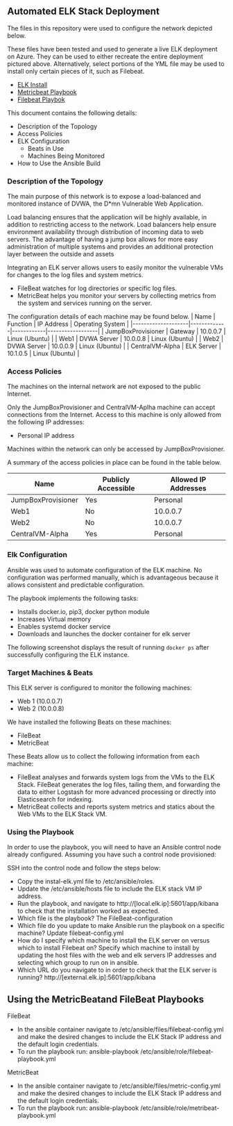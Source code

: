 ## Automated ELK Stack Deployment

The files in this repository were used to configure the network depicted below.



These files have been tested and used to generate a live ELK deployment on Azure. They can be used to either recreate the entire deployment pictured above. Alternatively, select portions of the YML file may be used to install only certain pieces of it, such as Filebeat.

  - [ELK Install](../blob/master/LICENSE)
  - [Metricbeat Playbook](../blob/master/LICENSE)
  - [Filebeat Playbok](../blob/master/LICENSE)

This document contains the following details:
- Description of the Topology
- Access Policies
- ELK Configuration
  - Beats in Use
  - Machines Being Monitored
- How to Use the Ansible Build


### Description of the Topology

The main purpose of this network is to expose a load-balanced and monitored instance of DVWA, the D*mn Vulnerable Web Application.

Load balancing ensures that the application will be highly available, in addition to restricting access to the network. Load balancers help ensure environment availability through distribution of incoming data to web servers. The advantage of having a jump box allows for more easy administration of multiple systems and provides an additional protection layer between the outside and assets  

Integrating an ELK server allows users to easily monitor the vulnerable VMs for changes to the log files and system metrics.
- FileBeat watches for log directories or specific log files.
- MetricBeat helps you monitor your servers by collecting metrics from the system and services running on the server.

The configuration details of each machine may be found below.
| Name               | Function    | IP Address | Operating System |
|--------------------|-------------|------------|------------------|
| JumpBoxProvisioner | Gateway     | 10.0.0.7   | Linux (Ubuntu)   |
| Web1               | DVWA Server | 10.0.0.8   | Linux (Ubuntu)   |
| Web2               | DVWA Server | 10.0.0.9   | Linux (Ubuntu)   |
| CentralVM-Alpha    | ELK Server  | 10.1.0.5   | Linux (Ubuntu)   |

### Access Policies

The machines on the internal network are not exposed to the public Internet. 

Only the JumpBoxProvisioner and CentralVM-Aplha machine can accept connections from the Internet. Access to this machine is only allowed from the following IP addresses:
- Personal IP address

Machines within the network can only be accessed by JumpBoxProvisioner.

A summary of the access policies in place can be found in the table below.

| Name               | Publicly Accessible | Allowed IP Addresses |
|--------------------|---------------------|----------------------|
| JumpBoxProvisioner | Yes                 | Personal             |
| Web1               | No                  | 10.0.0.7             |
| Web2               | No                  | 10.0.0.7             |
| CentralVM-Alpha    | Yes                 | Personal             |

### Elk Configuration

Ansible was used to automate configuration of the ELK machine. No configuration was performed manually, which is advantageous because it allows consistent and predictable configuration. 

The playbook implements the following tasks:
- Installs docker.io, pip3, docker python module
- Increases Virtual memory
- Enables systemd docker service 
- Downloads and launches the docker container for elk server

The following screenshot displays the result of running `docker ps` after successfully configuring the ELK instance.


### Target Machines & Beats
This ELK server is configured to monitor the following machines:
- Web 1 (10.0.0.7)
- Web 2 (10.0.0.8)

We have installed the following Beats on these machines:
- FileBeat
- MetricBeat 

These Beats allow us to collect the following information from each machine:
- FileBeat analyses and forwards system logs from the VMs to the ELK Stack. FileBeat generates the log files, tailing them, and forwarding the data to either Logstash for more advanced processing or directly into Elasticsearch for indexing.
- MetricBeat collects and reports system metrics and statics about the Web VMs to the ELK Stack VM.

### Using the Playbook
In order to use the playbook, you will need to have an Ansible control node already configured. Assuming you have such a control node provisioned: 

SSH into the control node and follow the steps below:
- Copy the instal-elk.yml file to /etc/ansible/roles.
- Update the /etc/ansible/hosts file to include the ELK stack VM IP address.
- Run the playbook, and navigate to http://[local.elk.ip]:5601/app/kibana to check that the installation worked as expected.
- Which file is the playbook? The FileBeat-configuration 
- Which file do you update to make Ansible run the playbook on a specific machine? Update filebeat-config.yml 
- How do I specify which machine to install the ELK server on versus which to install Filebeat on? Specify which machine to install by updating the host files with the web and elk servers IP addresses and selecting which group to run on in ansible.
- Which URL do you navigate to in order to check that the ELK server is running? http://[external.elk.ip]:5601/app/kibana

## Using the MetricBeatand FileBeat Playbooks
FileBeat
- In the ansible container navigate to /etc/ansible/files/filebeat-config.yml and make the desired changes to include the ELK Stack IP address and the default login credentials.
- To run the playbook run: ansible-playbook /etc/ansible/role/filebeat-playbook.yml

MetricBeat
- In the ansible container navigate to /etc/ansible/files/metric-config.yml and make the desired changes to include the ELK Stack IP address and the default login credentials.
- To run the playbook run: ansible-playbook /etc/ansible/role/metribeat-playbook.yml
